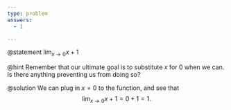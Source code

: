 ```yaml
---
type: problem
answers:
  - 1

---
```


@statement
$\displaystyle{\lim_{x\to 0} x+1}$

@hint
Remember that our ultimate goal is to substitute $x$ for $0$ when we can. Is there anything preventing us from doing so?

@solution
We can plug in $x=0$ to the function, and see that
$$\lim_{x\to 0} x+1=0+1=1.$$
<!--stackedit_data:
eyJoaXN0b3J5IjpbLTM1NDMwMjg2LC0xNjk2Mjg0NjYyLC0xNj
k2ODIwODkyLC0yNTM2MTk5MjNdfQ==
-->